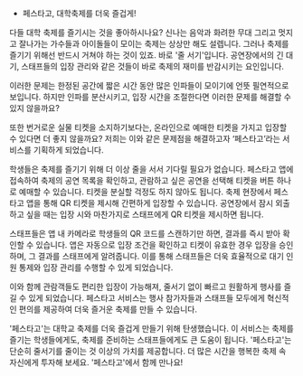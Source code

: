 * 페스타고, 대학축제를 더욱 즐겁게!

다들 대학 축제를 즐기시는 것을 좋아하시나요? 신나는 음악과 화려한 무대 그리고 멋지고 잘나가는 가수들과 아이돌들이 모이는 축제는 상상만 해도 설렙니다. 그러나 축제를 즐기기 위해선 반드시 거쳐야 하는 것이 있죠. 바로 '줄 서기'입니다. 공연장에서의 긴 대기, 스태프들의 입장 관리와 같은 것들이 바로 축제의 재미를 반감시키는 요인입니다.

이러한 문제는 한정된 공간에 짧은 시간 동안 많은 인파들이 모이기에 언뜻 필연적으로 보입니다. 하지만 인파를 분산시키고, 입장 시간을 조절한다면 이러한 문제를 해결할 수 있지 않을까요?

또한 번거로운 실물 티켓을 소지하기보다는, 온라인으로 예매한 티켓을 가지고 입장할 수 있다면 더 좋지 않을까요? 저희는 이와 같은 문제점을 해결하고자 ‘페스타고’라는 서비스를 기획하게 되었습니다.

학생들은 축제를 즐기기 위해 더 이상 줄을 서서 기다릴 필요가 없습니다. 페스타고 앱에 접속하여 축제의 공연 목록을 확인하고, 관람하고 싶은 공연을 선택해 티켓을 버튼 하나로 예매할 수 있습니다. 티켓을 분실할 걱정도 하지 않아도 됩니다. 축제 현장에서 페스타고 앱을 통해 QR 티켓을 제시해 간편하게 입장할 수 있습니다. 공연장에서 잠시 외출하고 싶을 때는 입장 시와 마찬가지로 스태프에게 QR 티켓을 제시하면 됩니다.

스태프들은 앱 내 카메라로 학생들의 QR 코드를 스캔하기만 하면, 결과를 즉시 받아 확인할 수 있습니다. 앱은 자동으로 입장 조건을 확인하고 티켓이 유효한 경우 입장을 승인하며, 그 결과를 스태프에게 알려줍니다. 이를 통해 스태프들은 더욱 효율적으로 대기 인원 통제와 입장 관리를 수행할 수 있게 되었습니다.

이와 함께 관람객들도 편리한 입장이 가능해져, 줄서기 없이 빠르고 원활하게 행사를 즐길 수 있게 되었습니다. 페스타고 서비스는 행사 참가자들과 스태프들 모두에게 혁신적인 편의를 제공하여 더욱 즐거운 축제를 만들 수 있습니다.

'페스타고'는 대학교 축제를 더욱 즐겁게 만들기 위해 탄생했습니다. 이 서비스는 축제를 즐기는 학생들에게도, 축제를 준비하는 스태프들에게도 큰 도움이 됩니다. '페스타고'는 단순히 줄서기를 줄이는 것 이상의 가치를 제공합니다. 더 많은 시간을 행복한 축제 속 자신에게 투자해 보세요. '페스타고'에서 함께 만나요!
